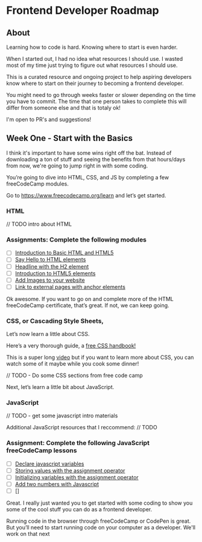 # Frontend Developer Roadmap

## About

Learning how to code is hard. Knowing where to start is even harder.

When I started out, I had no idea what resources I should use. I wasted most of my time just trying to figure out what resources I should use.

This is a curated resource and ongoing project to help aspiring developers know where to start on their journey to becoming a frontend developer.

You might need to go through weeks faster or slower depending on the time you have to commit. The time that one person takes to complete this will differ from someone else and that is totaly ok!

I'm open to PR's and suggestions!

## Week One - Start with the Basics

I think it's important to have some wins right off the bat. Instead of downloading a ton of stuff and seeing the benefits from that hours/days from now, we're going to jump right in with some coding.

You’re going to dive into HTML, CSS, and JS by completing a few freeCodeCamp modules.

Go to https://www.freecodecamp.org/learn and let’s get started.

### HTML

// TODO intro about HTML

### Assignments: Complete the following modules
- [ ] [Introduction to Basic HTML and HTML5](https://www.freecodecamp.org/learn/responsive-web-design/basic-html-and-html5/)
- [ ] [Say Hello to HTML elements](https://www.freecodecamp.org/learn/responsive-web-design/basic-html-and-html5/say-hello-to-html-elements)
- [ ] [Headline with the H2 element](https://www.freecodecamp.org/learn/responsive-web-design/basic-html-and-html5/headline-with-the-h2-element)
- [ ] [Introduction to HTML5 elements](https://www.freecodecamp.org/learn/responsive-web-design/basic-html-and-html5/introduction-to-html5-elements)
- [ ] [Add Images to your website](https://www.freecodecamp.org/learn/responsive-web-design/basic-html-and-html5/add-images-to-your-website)
- [ ] [Link to external pages with anchor elements](https://www.freecodecamp.org/learn/responsive-web-design/basic-html-and-html5/link-to-external-pages-with-anchor-elements)

Ok awesome. If you want to go on and complete more of the HTML freeCodeCamp certificate, that’s great. If not, we can keep going.

### CSS, or Cascading Style Sheets,

Let’s now learn a little about CSS.

Here’s a very thorough guide, a [free CSS handbook!](https://www.freecodecamp.org/news/the-css-handbook-a-handy-guide-to-css-for-developers-b56695917d11/)

This is a super long [video](https://www.freecodecamp.org/news/learn-css-in-this-free-6-hour-video-course/) but if you want to learn more about CSS, you can watch some of it maybe while you cook some dinner!

// TODO - Do some CSS sections from free code camp

Next, let’s learn a little bit about JavaScript.

### JavaScript

// TODO - get some javascript intro materials

Additional JavaScript resources that I reccommend:
//  TODO

### Assignment: Complete the following JavaScript freeCodeCamp lessons
- [ ] [Declare javascript variables](https://www.freecodecamp.org/learn/javascript-algorithms-and-data-structures/basic-javascript/declare-javascript-variables)
- [ ] [Storing values with the assignment operator](https://www.freecodecamp.org/learn/javascript-algorithms-and-data-structures/basic-javascript/storing-values-with-the-assignment-operator)
- [ ] [Initializing variables with the assignment operator](https://www.freecodecamp.org/learn/javascript-algorithms-and-data-structures/basic-javascript/initializing-variables-with-the-assignment-operator)
- [ ] [Add two numbers with Javascript](https://www.freecodecamp.org/learn/javascript-algorithms-and-data-structures/basic-javascript/add-two-numbers-with-javascript)
- [ ] []

Great. I really just wanted you to get started with some coding to show you some of the cool stuff you can do as a frontend developer.

Running code in the browser through freeCodeCamp or CodePen is great. But you’ll need to start running code on your computer as a developer. We'll work on that next

